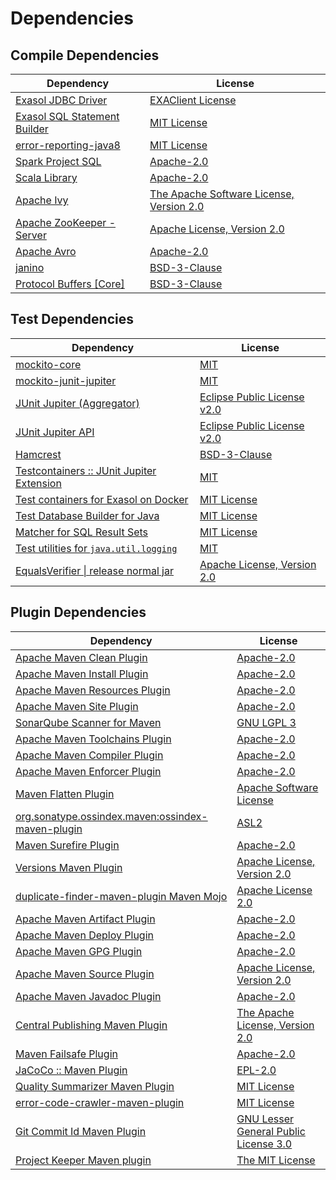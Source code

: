 <!-- @formatter:off -->
# Dependencies

## Compile Dependencies

| Dependency                        | License                                        |
| --------------------------------- | ---------------------------------------------- |
| [Exasol JDBC Driver][0]           | [EXAClient License][1]                         |
| [Exasol SQL Statement Builder][2] | [MIT License][3]                               |
| [error-reporting-java8][4]        | [MIT License][5]                               |
| [Spark Project SQL][6]            | [Apache-2.0][7]                                |
| [Scala Library][8]                | [Apache-2.0][9]                                |
| [Apache Ivy][10]                  | [The Apache Software License, Version 2.0][11] |
| [Apache ZooKeeper - Server][12]   | [Apache License, Version 2.0][13]              |
| [Apache Avro][14]                 | [Apache-2.0][13]                               |
| [janino][15]                      | [BSD-3-Clause][16]                             |
| [Protocol Buffers [Core]][17]     | [BSD-3-Clause][18]                             |

## Test Dependencies

| Dependency                                      | License                           |
| ----------------------------------------------- | --------------------------------- |
| [mockito-core][19]                              | [MIT][20]                         |
| [mockito-junit-jupiter][19]                     | [MIT][20]                         |
| [JUnit Jupiter (Aggregator)][21]                | [Eclipse Public License v2.0][22] |
| [JUnit Jupiter API][21]                         | [Eclipse Public License v2.0][22] |
| [Hamcrest][23]                                  | [BSD-3-Clause][24]                |
| [Testcontainers :: JUnit Jupiter Extension][25] | [MIT][26]                         |
| [Test containers for Exasol on Docker][27]      | [MIT License][28]                 |
| [Test Database Builder for Java][29]            | [MIT License][30]                 |
| [Matcher for SQL Result Sets][31]               | [MIT License][32]                 |
| [Test utilities for `java.util.logging`][33]    | [MIT][20]                         |
| [EqualsVerifier \| release normal jar][34]      | [Apache License, Version 2.0][13] |

## Plugin Dependencies

| Dependency                                              | License                                     |
| ------------------------------------------------------- | ------------------------------------------- |
| [Apache Maven Clean Plugin][35]                         | [Apache-2.0][13]                            |
| [Apache Maven Install Plugin][36]                       | [Apache-2.0][13]                            |
| [Apache Maven Resources Plugin][37]                     | [Apache-2.0][13]                            |
| [Apache Maven Site Plugin][38]                          | [Apache-2.0][13]                            |
| [SonarQube Scanner for Maven][39]                       | [GNU LGPL 3][40]                            |
| [Apache Maven Toolchains Plugin][41]                    | [Apache-2.0][13]                            |
| [Apache Maven Compiler Plugin][42]                      | [Apache-2.0][13]                            |
| [Apache Maven Enforcer Plugin][43]                      | [Apache-2.0][13]                            |
| [Maven Flatten Plugin][44]                              | [Apache Software License][13]               |
| [org.sonatype.ossindex.maven:ossindex-maven-plugin][45] | [ASL2][11]                                  |
| [Maven Surefire Plugin][46]                             | [Apache-2.0][13]                            |
| [Versions Maven Plugin][47]                             | [Apache License, Version 2.0][13]           |
| [duplicate-finder-maven-plugin Maven Mojo][48]          | [Apache License 2.0][7]                     |
| [Apache Maven Artifact Plugin][49]                      | [Apache-2.0][13]                            |
| [Apache Maven Deploy Plugin][50]                        | [Apache-2.0][13]                            |
| [Apache Maven GPG Plugin][51]                           | [Apache-2.0][13]                            |
| [Apache Maven Source Plugin][52]                        | [Apache License, Version 2.0][13]           |
| [Apache Maven Javadoc Plugin][53]                       | [Apache-2.0][13]                            |
| [Central Publishing Maven Plugin][54]                   | [The Apache License, Version 2.0][13]       |
| [Maven Failsafe Plugin][55]                             | [Apache-2.0][13]                            |
| [JaCoCo :: Maven Plugin][56]                            | [EPL-2.0][57]                               |
| [Quality Summarizer Maven Plugin][58]                   | [MIT License][59]                           |
| [error-code-crawler-maven-plugin][60]                   | [MIT License][61]                           |
| [Git Commit Id Maven Plugin][62]                        | [GNU Lesser General Public License 3.0][63] |
| [Project Keeper Maven plugin][64]                       | [The MIT License][65]                       |

[0]: http://www.exasol.com/
[1]: https://repo1.maven.org/maven2/com/exasol/exasol-jdbc/24.2.1/exasol-jdbc-24.2.1-license.txt
[2]: https://github.com/exasol/sql-statement-builder/
[3]: https://github.com/exasol/sql-statement-builder/blob/main/LICENSE
[4]: https://github.com/exasol/error-reporting-java/
[5]: https://github.com/exasol/error-reporting-java/blob/main/LICENSE
[6]: https://spark.apache.org/
[7]: http://www.apache.org/licenses/LICENSE-2.0.html
[8]: https://www.scala-lang.org/
[9]: https://www.apache.org/licenses/LICENSE-2.0
[10]: http://ant.apache.org/ivy/
[11]: http://www.apache.org/licenses/LICENSE-2.0.txt
[12]: http://zookeeper.apache.org/zookeeper
[13]: https://www.apache.org/licenses/LICENSE-2.0.txt
[14]: https://avro.apache.org
[15]: http://janino-compiler.github.io/janino/
[16]: https://spdx.org/licenses/BSD-3-Clause.html
[17]: https://developers.google.com/protocol-buffers/protobuf-java/
[18]: https://opensource.org/licenses/BSD-3-Clause
[19]: https://github.com/mockito/mockito
[20]: https://opensource.org/licenses/MIT
[21]: https://junit.org/junit5/
[22]: https://www.eclipse.org/legal/epl-v20.html
[23]: http://hamcrest.org/JavaHamcrest/
[24]: https://raw.githubusercontent.com/hamcrest/JavaHamcrest/master/LICENSE
[25]: https://java.testcontainers.org
[26]: http://opensource.org/licenses/MIT
[27]: https://github.com/exasol/exasol-testcontainers/
[28]: https://github.com/exasol/exasol-testcontainers/blob/main/LICENSE
[29]: https://github.com/exasol/test-db-builder-java/
[30]: https://github.com/exasol/test-db-builder-java/blob/main/LICENSE
[31]: https://github.com/exasol/hamcrest-resultset-matcher/
[32]: https://github.com/exasol/hamcrest-resultset-matcher/blob/main/LICENSE
[33]: https://github.com/exasol/java-util-logging-testing/
[34]: https://www.jqno.nl/equalsverifier
[35]: https://maven.apache.org/plugins/maven-clean-plugin/
[36]: https://maven.apache.org/plugins/maven-install-plugin/
[37]: https://maven.apache.org/plugins/maven-resources-plugin/
[38]: https://maven.apache.org/plugins/maven-site-plugin/
[39]: http://docs.sonarqube.org/display/PLUG/Plugin+Library/sonar-scanner-maven/sonar-maven-plugin
[40]: http://www.gnu.org/licenses/lgpl.txt
[41]: https://maven.apache.org/plugins/maven-toolchains-plugin/
[42]: https://maven.apache.org/plugins/maven-compiler-plugin/
[43]: https://maven.apache.org/enforcer/maven-enforcer-plugin/
[44]: https://www.mojohaus.org/flatten-maven-plugin/
[45]: https://sonatype.github.io/ossindex-maven/maven-plugin/
[46]: https://maven.apache.org/surefire/maven-surefire-plugin/
[47]: https://www.mojohaus.org/versions/versions-maven-plugin/
[48]: https://basepom.github.io/duplicate-finder-maven-plugin
[49]: https://maven.apache.org/plugins/maven-artifact-plugin/
[50]: https://maven.apache.org/plugins/maven-deploy-plugin/
[51]: https://maven.apache.org/plugins/maven-gpg-plugin/
[52]: https://maven.apache.org/plugins/maven-source-plugin/
[53]: https://maven.apache.org/plugins/maven-javadoc-plugin/
[54]: https://central.sonatype.org
[55]: https://maven.apache.org/surefire/maven-failsafe-plugin/
[56]: https://www.jacoco.org/jacoco/trunk/doc/maven.html
[57]: https://www.eclipse.org/legal/epl-2.0/
[58]: https://github.com/exasol/quality-summarizer-maven-plugin/
[59]: https://github.com/exasol/quality-summarizer-maven-plugin/blob/main/LICENSE
[60]: https://github.com/exasol/error-code-crawler-maven-plugin/
[61]: https://github.com/exasol/error-code-crawler-maven-plugin/blob/main/LICENSE
[62]: https://github.com/git-commit-id/git-commit-id-maven-plugin
[63]: http://www.gnu.org/licenses/lgpl-3.0.txt
[64]: https://github.com/exasol/project-keeper/
[65]: https://github.com/exasol/project-keeper/blob/main/LICENSE
